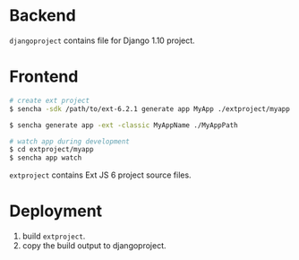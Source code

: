 # Backend

`djangoproject` contains file for Django 1.10 project.

# Frontend

```bash
# create ext project
$ sencha -sdk /path/to/ext-6.2.1 generate app MyApp ./extproject/myapp

$ sencha generate app -ext -classic MyAppName ./MyAppPath

# watch app during development
$ cd extproject/myapp
$ sencha app watch
```

`extproject` contains Ext JS 6 project source files.

# Deployment

1. build `extproject`.
2. copy the build output to djangoproject.

